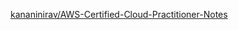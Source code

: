 [kananinirav/AWS-Certified-Cloud-Practitioner-Notes](https://github.com/kananinirav/AWS-Certified-Cloud-Practitioner-Notes)
